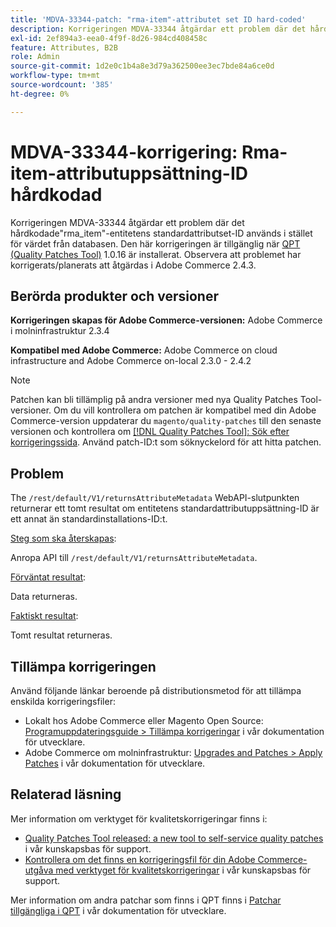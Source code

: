 ```yaml
---
title: 'MDVA-33344-patch: "rma-item"-attributet set ID hard-coded'
description: Korrigeringen MDVA-33344 åtgärdar ett problem där det hårdkodade"rma\_item"-entitetens standardattributset-ID används i stället för värdet från databasen. Den här korrigeringen är tillgänglig när [QPT-verktyget (Quality Patches Tool)](/help/announcements/adobe-commerce-announcements/magento-quality-patches-released-new-tool-to-self-serve-quality-patches.md) 1.0.16 är installerat. Observera att problemet har korrigerats/planerats att åtgärdas i Adobe Commerce 2.4.3.
exl-id: 2ef894a3-eea0-4f9f-8d26-984cd408458c
feature: Attributes, B2B
role: Admin
source-git-commit: 1d2e0c1b4a8e3d79a362500ee3ec7bde84a6ce0d
workflow-type: tm+mt
source-wordcount: '385'
ht-degree: 0%

---
```


# MDVA-33344-korrigering: Rma-item-attributuppsättning-ID hårdkodad

Korrigeringen MDVA-33344 åtgärdar ett problem där det hårdkodade&quot;rma\_item&quot;-entitetens standardattributset-ID används i stället för värdet från databasen. Den här korrigeringen är tillgänglig när [QPT (Quality Patches Tool)](/help/announcements/adobe-commerce-announcements/magento-quality-patches-released-new-tool-to-self-serve-quality-patches.md) 1.0.16 är installerat. Observera att problemet har korrigerats/planerats att åtgärdas i Adobe Commerce 2.4.3.

## Berörda produkter och versioner

**Korrigeringen skapas för Adobe Commerce-versionen:** Adobe Commerce i molninfrastruktur 2.3.4

**Kompatibel med Adobe Commerce:** Adobe Commerce on cloud infrastructure and Adobe Commerce on-local 2.3.0 - 2.4.2

>[!NOTE]
>
>Patchen kan bli tillämplig på andra versioner med nya Quality Patches Tool-versioner. Om du vill kontrollera om patchen är kompatibel med din Adobe Commerce-version uppdaterar du `magento/quality-patches` till den senaste versionen och kontrollera om [[!DNL Quality Patches Tool]: Sök efter korrigeringssida](https://devdocs.magento.com/quality-patches/tool.html#patch-grid). Använd patch-ID:t som söknyckelord för att hitta patchen.

## Problem

The `/rest/default/V1/returnsAttributeMetadata` WebAPI-slutpunkten returnerar ett tomt resultat om entitetens standardattributuppsättning-ID är ett annat än standardinstallations-ID:t.

<u>Steg som ska återskapas</u>:

Anropa API till `/rest/default/V1/returnsAttributeMetadata`.

<u>Förväntat resultat</u>:

Data returneras.

<u>Faktiskt resultat</u>:

Tomt resultat returneras.

## Tillämpa korrigeringen

Använd följande länkar beroende på distributionsmetod för att tillämpa enskilda korrigeringsfiler:

* Lokalt hos Adobe Commerce eller Magento Open Source: [Programuppdateringsguide > Tillämpa korrigeringar](https://devdocs.magento.com/guides/v2.4/comp-mgr/patching/mqp.html) i vår dokumentation för utvecklare.
* Adobe Commerce om molninfrastruktur: [Upgrades and Patches > Apply Patches](https://devdocs.magento.com/cloud/project/project-patch.html) i vår dokumentation för utvecklare.

## Relaterad läsning

Mer information om verktyget för kvalitetskorrigeringar finns i:

* [Quality Patches Tool released: a new tool to self-service quality patches](/help/announcements/adobe-commerce-announcements/magento-quality-patches-released-new-tool-to-self-serve-quality-patches.md) i vår kunskapsbas för support.
* [Kontrollera om det finns en korrigeringsfil för din Adobe Commerce-utgåva med verktyget för kvalitetskorrigeringar](/help/support-tools/patches-available-in-qpt-tool/check-patch-for-magento-issue-with-magento-quality-patches.md) i vår kunskapsbas för support.

Mer information om andra patchar som finns i QPT finns i [Patchar tillgängliga i QPT](https://devdocs.magento.com/quality-patches/tool.html#patch-grid) i vår dokumentation för utvecklare.
